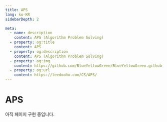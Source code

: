 ```yaml
---
title: APS
lang: ko-KR
sidebarDepth: 2

meta:
  - name: description
    content: APS (Algorithm Problem Solving)
  - property: og:title
    content: APS
  - property: og:description
    content: APS (Algorithm Problem Solving)
  - property: og:img
    content: https://github.com/BlueYellowGreen/BlueYellowGreen.github.io/blob/main/.vuepress/public/assets/img/APS.png?raw=true
  - property: og:url
    content: https://leedooho.com/CS/APS/
---
```


# APS

아직 페이지 구현 중입니다.

<APS />

<br>

<br>

<br>

<br>

<br>

<br>

<br>
